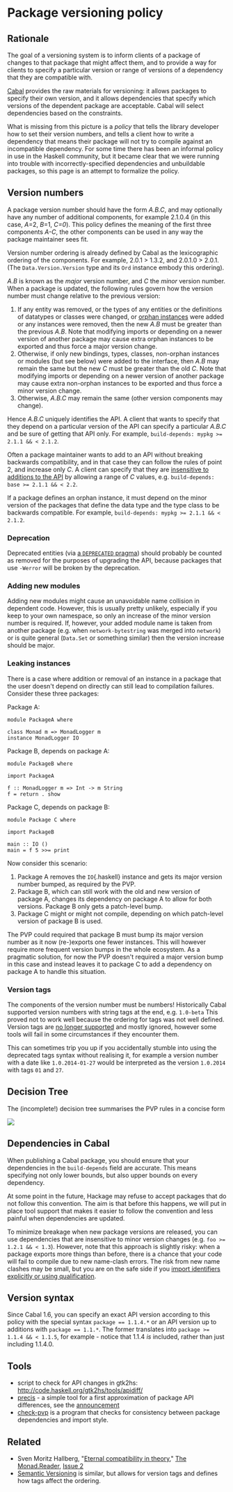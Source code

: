 Package versioning policy
=========================

Rationale
---------

The goal of a versioning system is to inform clients of a package of
changes to that package that might affect them, and to provide a way for
clients to specify a particular version or range of versions of a
dependency that they are compatible with.

[Cabal](http://haskell.org/cabal) provides the raw materials for
versioning: it allows packages to specify their own version, and it
allows dependencies that specify which versions of the dependent package
are acceptable. Cabal will select dependencies based on the constraints.

What is missing from this picture is a *policy* that tells the library
developer how to set their version numbers, and tells a client how to
write a dependency that means their package will not try to compile
against an incompatible dependency. For some time there has been an
informal policy in use in the Haskell community, but it became clear
that we were running into trouble with incorrectly-specified
dependencies and unbuildable packages, so this page is an attempt to
formalize the policy.

Version numbers
---------------

A package version number should have the form *A.B.C*, and may
optionally have any number of additional components, for example 2.1.0.4
(in this case, *A*=2, *B*=1, *C=0*). This policy defines the meaning of
the first three components *A-C*, the other components can be used in
any way the package maintainer sees fit.

Version number ordering is already defined by Cabal as the lexicographic
ordering of the components. For example, 2.0.1 \> 1.3.2, and 2.0.1.0 \> 2.0.1.
(The `Data.Version.Version` type and its `Ord` instance embody this ordering).

*A.B* is known as the *major* version number, and *C* the *minor*
version number. When a package is updated, the following rules govern
how the version number must change relative to the previous version:

1.  If any entity was removed, or the types of any entities or the
    definitions of datatypes or classes were changed, or [orphan
    instances](https://wiki.haskell.org/Orphan_instance) were added or any
    instances were removed, then the new *A.B* must be greater than the previous
    *A.B*. Note that modifying imports or depending on a newer version of another
    package may cause extra orphan instances to be exported and thus force a major
    version change.
2.  Otherwise, if only new bindings, types, classes, non-orphan
    instances or modules (but see below) were added to the interface,
    then *A.B* may remain the same but the new *C* must be greater than
    the old *C*. Note that modifying imports or depending on a newer
    version of another package may cause extra non-orphan instances to
    be exported and thus force a minor version change.
3.  Otherwise, *A.B.C* may remain the same (other version components may
    change).

Hence *A.B.C* uniquely identifies the API. A client that wants to
specify that they depend on a particular version of the API can specify
a particular *A.B.C* and be sure of getting that API only. For example,
`build-depends: mypkg >= 2.1.1 && < 2.1.2`.

Often a package maintainer wants to add to an API without breaking
backwards compatibility, and in that case they can follow the rules of
point 2, and increase only *C*. A client can specify that they are
[insensitive to additions to the API](https://wiki.haskell.org/Import_modules_properly)
by allowing a range of *C* values, e.g. `build-depends: base >= 2.1.1 && < 2.2`.

If a package defines an orphan instance, it must depend on the minor
version of the packages that define the data type and the type class to
be backwards compatible. For example,
`build-depends: mypkg >= 2.1.1 && < 2.1.2`.

### Deprecation

Deprecated entities (via [a `DEPRECATED`
pragma](https://downloads.haskell.org/~ghc/latest/docs/html/users_guide/glasgow_exts.html#warning-and-deprecated-pragmas))
should probably be counted as removed for the purposes of upgrading the API,
because packages that use `-Werror` will be broken by the deprecation.

### Adding new modules

Adding new modules might cause an unavoidable name collision in
dependent code. However, this is usually pretty unlikely, especially if
you keep to your own namespace, so only an increase of the minor version
number is required. If, however, your added module name is taken from
another package (e.g. when `network-bytestring` was merged into
`network`) or is quite general (`Data.Set` or something similar) then
the version increase should be major.

### Leaking instances

There is a case where addition or removal of an instance in a package
that the user doesn't depend on directly can still lead to compilation
failures. Consider these three packages:

Package A:

``` {.haskell}
module PackageA where

class Monad m => MonadLogger m
instance MonadLogger IO
```

Package B, depends on package A:

``` {.haskell}
module PackageB where

import PackageA

f :: MonadLogger m => Int -> m String
f = return . show
```

Package C, depends on package B:

``` {.haskell}
module Package C where

import PackageB

main :: IO ()
main = f 5 >>= print
```

Now consider this scenario:

1.  Package A removes the `IO`{.haskell} instance and gets its major
    version number bumped, as required by the PVP.
2.  Package B, which can still work with the old and new version of
    package A, changes its dependency on package A to allow for both
    versions. Package B only gets a patch-level bump.
3.  Package C might or might not compile, depending on which patch-level
    version of package B is used.

The PVP could required that package B must bump its major version number
as it now (re-)exports one fewer instances. This will however require
more frequent version bumps in the whole ecosystem. As a pragmatic
solution, for now the PVP doesn't required a major version bump in this
case and instead leaves it to package C to add a dependency on package A
to handle this situation.

### Version tags

The components of the version number must be numbers! Historically Cabal
supported version numbers with string tags at the end, e.g. `1.0-beta`
This proved not to work well because the ordering for tags was not well
defined. Version tags are [no longer
supported](https://github.com/haskell/cabal/issues/890) and mostly
ignored, however some tools will fail in some circumstances if they
encounter them.

This can sometimes trip you up if you accidentally stumble into using
the deprecated tags syntax without realising it, for example a version
number with a date like `1.0.2014-01-27` would be interpreted as the
version `1.0.2014` with tags `01` and `27`.


Decision Tree
-------------

The (incomplete!) decision tree summarises the PVP rules in a concise form

![](pvp-decision-tree.svg)

Dependencies in Cabal
---------------------

When publishing a Cabal package, you should ensure that your
dependencies in the `build-depends` field are accurate. This means
specifying not only lower bounds, but also upper bounds on every
dependency.

At some point in the future, Hackage may refuse to accept packages that
do not follow this convention. The aim is that before this happens, we
will put in place tool support that makes it easier to follow the
convention and less painful when dependencies are updated.

To minimize breakage when new package versions are released, you can use
dependencies that are insensitive to minor version changes (e.g.
`foo >= 1.2.1 && < 1.3`). However, note that this approach is slightly
risky: when a package exports more things than before, there is a chance
that your code will fail to compile due to new name-clash errors. The
risk from new name clashes may be small, but you are on the safe side if
you
[import identifiers explicitly or using qualification](https://wiki.haskell.org/Import_modules_properly).

Version syntax
--------------

Since Cabal 1.6, you can specify an exact API version according to this
policy with the special syntax `package == 1.1.4.*` or an API version up
to additions with `package == 1.1.*`. The former translates into
`package >= 1.1.4 && < 1.1.5`, for example - notice that 1.1.4 *is*
included, rather than just including 1.1.4.0.

Tools
-----

-   script to check for API changes in gtk2hs:
    <http://code.haskell.org/gtk2hs/tools/apidiff/>
-   [precis](http://hackage.haskell.org/package/precis) - a simple tool
    for a first approximation of package API differences, see the
    [announcement](http://www.haskell.org/pipermail/haskell-cafe/2010-April/077023.html)
-   [check-pvp](http://hackage.haskell.org/package/check-pvp) is a program that checks for consistency between package
    dependencies and import style.

Related
-------

-   Sven Moritz Hallberg,
    "[Eternal compatibility in theory](https://wiki.haskell.org/The_Monad.Reader/Issue2/EternalCompatibilityInTheory),"
    [The Monad.Reader](https://wiki.haskell.org/The_Monad.Reader),
    [Issue 2](https://wiki.haskell.org/The_Monad.Reader/Issue2)
-   [Semantic Versioning](http://semver.org/) is similar, but allows for version tags and defines how tags affect the ordering.
